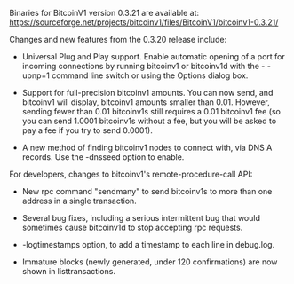 Binaries for BitcoinV1 version 0.3.21 are available at:
  https://sourceforge.net/projects/bitcoinv1/files/BitcoinV1/bitcoinv1-0.3.21/

Changes and new features from the 0.3.20 release include:

* Universal Plug and Play support.  Enable automatic opening of a port for incoming connections by running bitcoinv1 or bitcoinv1d with the - -upnp=1 command line switch or using the Options dialog box.

* Support for full-precision bitcoinv1 amounts.  You can now send, and bitcoinv1 will display, bitcoinv1 amounts smaller than 0.01.  However, sending fewer than 0.01 bitcoinv1s still requires a 0.01 bitcoinv1 fee (so you can send 1.0001 bitcoinv1s without a fee, but you will be asked to pay a fee if you try to send 0.0001).

* A new method of finding bitcoinv1 nodes to connect with, via DNS A records. Use the -dnsseed option to enable.

For developers, changes to bitcoinv1's remote-procedure-call API:

* New rpc command "sendmany" to send bitcoinv1s to more than one address in a single transaction.

* Several bug fixes, including a serious intermittent bug that would sometimes cause bitcoinv1d to stop accepting rpc requests. 

* -logtimestamps option, to add a timestamp to each line in debug.log.

* Immature blocks (newly generated, under 120 confirmations) are now shown in listtransactions.
